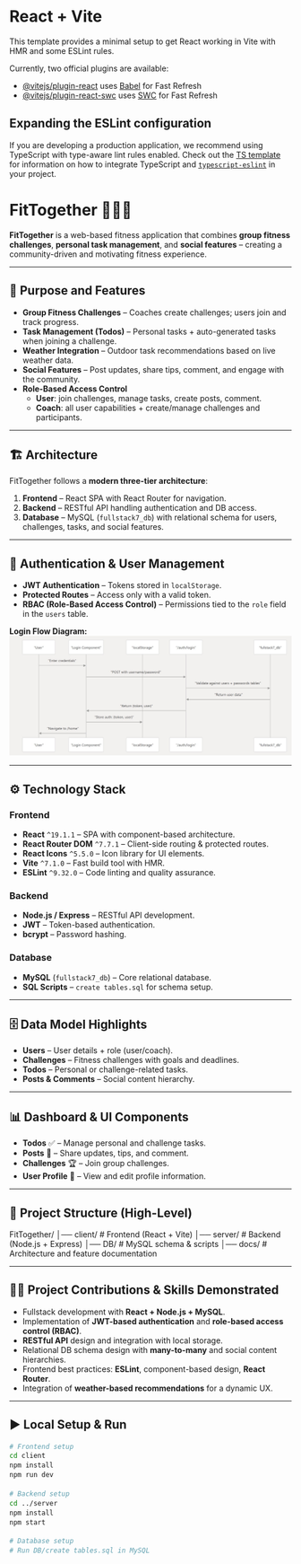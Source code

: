 # React + Vite

This template provides a minimal setup to get React working in Vite with HMR and some ESLint rules.

Currently, two official plugins are available:

- [@vitejs/plugin-react](https://github.com/vitejs/vite-plugin-react/blob/main/packages/plugin-react) uses [Babel](https://babeljs.io/) for Fast Refresh
- [@vitejs/plugin-react-swc](https://github.com/vitejs/vite-plugin-react/blob/main/packages/plugin-react-swc) uses [SWC](https://swc.rs/) for Fast Refresh

## Expanding the ESLint configuration

If you are developing a production application, we recommend using TypeScript with type-aware lint rules enabled. Check out the [TS template](https://github.com/vitejs/vite/tree/main/packages/create-vite/template-react-ts) for information on how to integrate TypeScript and [`typescript-eslint`](https://typescript-eslint.io) in your project.

# FitTogether 🏋️‍♀️💪

**FitTogether** is a web-based fitness application that combines **group fitness challenges**, **personal task management**, and **social features** – creating a community-driven and motivating fitness experience.

---

## 🚀 Purpose and Features

- **Group Fitness Challenges** – Coaches create challenges; users join and track progress.
- **Task Management (Todos)** – Personal tasks + auto-generated tasks when joining a challenge.
- **Weather Integration** – Outdoor task recommendations based on live weather data.
- **Social Features** – Post updates, share tips, comment, and engage with the community.
- **Role-Based Access Control**
  - **User**: join challenges, manage tasks, create posts, comment.
  - **Coach**: all user capabilities + create/manage challenges and participants.

---

## 🏗 Architecture

FitTogether follows a **modern three-tier architecture**:

1. **Frontend** – React SPA with React Router for navigation.
2. **Backend** – RESTful API handling authentication and DB access.
3. **Database** – MySQL (`fullstack7_db`) with relational schema for users, challenges, tasks, and social features.

---

## 🔐 Authentication & User Management

- **JWT Authentication** – Tokens stored in `localStorage`.
- **Protected Routes** – Access only with a valid token.
- **RBAC (Role-Based Access Control)** – Permissions tied to the `role` field in the `users` table.

**Login Flow Diagram:**  
![Login Sequence Diagram](/docs/SequenceDiagramLogin.jpg)

---

## ⚙️ Technology Stack

### Frontend
- **React** `^19.1.1` – SPA with component-based architecture.
- **React Router DOM** `^7.7.1` – Client-side routing & protected routes.
- **React Icons** `^5.5.0` – Icon library for UI elements.
- **Vite** `^7.1.0` – Fast build tool with HMR.
- **ESLint** `^9.32.0` – Code linting and quality assurance.

### Backend
- **Node.js / Express** – RESTful API development.
- **JWT** – Token-based authentication.
- **bcrypt** – Password hashing.

### Database
- **MySQL** (`fullstack7_db`) – Core relational database.
- **SQL Scripts** – `create tables.sql` for schema setup.

---

## 🗄 Data Model Highlights

- **Users** – User details + role (user/coach).
- **Challenges** – Fitness challenges with goals and deadlines.
- **Todos** – Personal or challenge-related tasks.
- **Posts & Comments** – Social content hierarchy.

---

## 📊 Dashboard & UI Components

- **Todos** ✅ – Manage personal and challenge tasks.
- **Posts** 📝 – Share updates, tips, and comment.
- **Challenges** 🏆 – Join group challenges.
- **User Profile** 👤 – View and edit profile information.

---

## 📂 Project Structure (High-Level)
FitTogether/
│── client/         # Frontend (React + Vite)
│── server/         # Backend (Node.js + Express)
│── DB/             # MySQL schema & scripts
│── docs/           # Architecture and feature documentation

---

## 🧑‍💻 Project Contributions & Skills Demonstrated

- Fullstack development with **React + Node.js + MySQL**.
- Implementation of **JWT-based authentication** and **role-based access control (RBAC)**.
- **RESTful API** design and integration with local storage.
- Relational DB schema design with **many-to-many** and social content hierarchies.
- Frontend best practices: **ESLint**, component-based design, **React Router**.
- Integration of **weather-based recommendations** for a dynamic UX.

---

## ▶️ Local Setup & Run

```bash
# Frontend setup
cd client
npm install
npm run dev

# Backend setup
cd ../server
npm install
npm start

# Database setup
# Run DB/create tables.sql in MySQL

